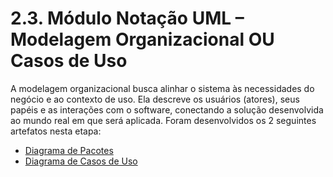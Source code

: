 # 2.3. Módulo Notação UML – Modelagem Organizacional OU Casos de Uso

A modelagem organizacional busca alinhar o sistema às necessidades do negócio e ao contexto de uso. Ela descreve os usuários (atores), seus papéis e as interações com o software, conectando a solução desenvolvida ao mundo real em que será aplicada. Foram desenvolvidos os 2 seguintes artefatos nesta etapa:
- [Diagrama de Pacotes](../Modelagem/2.3.2.DiagramaDePacotes.md)
- [Diagrama de Casos de Uso](../Modelagem/2.5.3.EspecificacaoUC.md)
